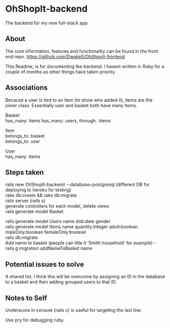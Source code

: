 # OhShopIt-backend
The backend for my new full-stack app

## About

The core information, features and functionality can be found in the front end repo.
https://github.com/Dwake5/OhShopIt-frontend

This Readme, is for documenting the backend. I havent written in Ruby for a couple of months as other things have taken priority.

## Associations

Because a user is tied to an item (to show who added it), items are the joiner class. Essentially user and basket both have many items.

Basket  
has_many: items
has_many: users, through: :items

Item  
belongs_to: basket  
belongs_to: user

User  
has_many :items

## Steps taken

rails new OhShopIt-backend --database=postgresql (different DB for deploying to heroku for testing)  
rake db:create && rake db:migrate  
rails server (rails s)  
generate controllers for each model, delete views  
rails generate model Basket 

rails generate model Users name dob:date gender  
rails generate model Items name quantity:integer adult:boolean maleOnly:boolean femaleOnly:boolean  
rails db:migrate  
Add name to basket (people can title it 'Smith household' for example) - rails g migration addNameToBasket name  




## Potential issues to solve

A shared list, I think this will be overcome by assigning an ID in the database to a basket and then adding grouped users to that ID. 

## Notes to Self

Underscore in console (rails c) is useful for targeting the last line.

Use pry for debugging ruby.
